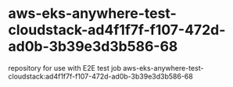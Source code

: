 # aws-eks-anywhere-test-cloudstack-ad4f1f7f-f107-472d-ad0b-3b39e3d3b586-68
repository for use with E2E test job aws-eks-anywhere-test-cloudstack:ad4f1f7f-f107-472d-ad0b-3b39e3d3b586-68

